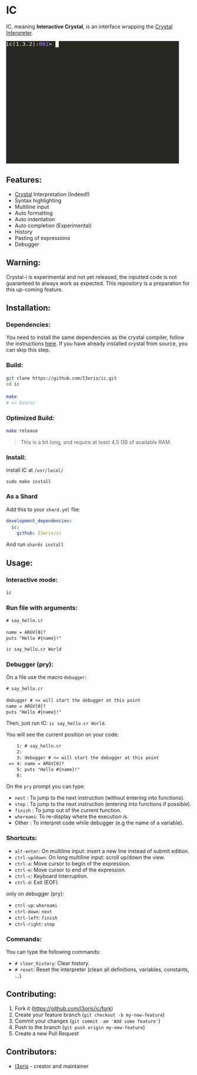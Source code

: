 # IC

IC, meaning **Interactive Crystal**, is an interface wrapping the [Crystal Interpreter](https://crystal-lang.org/2021/12/29/crystal-i.html).

![](./hello_ic.gif)

## Features:

* [Crystal](https://crystal-lang.org) Interpretation (Indeed!)
* Syntax highlighting
* Multiline input
* Auto formatting
* Auto indentation
* Auto completion (Experimental)
* History
* Pasting of expressions
* Debugger

## Warning:

Crystal-i is experimental and not yet released, the inputted code is not guaranteed to always work as expected. This repository is a preparation for this up-coming feature.

## Installation:

### Dependencies:

You need to install the same dependencies as the crystal compiler, follow the instructions [here](https://github.com/crystal-lang/crystal/wiki/All-required-libraries). If you have already installed crystal from source, you can skip this step.

### Build:

```sh
git clone https://github.com/I3oris/ic.git
cd ic

make
# => bin/ic
```

### Optimized Build:
```sh
make release
```
> This is a bit long, and require at least 4.5 GB of available RAM.

### Install:

install IC at `/usr/local/`
```
sudo make install
```

### As a Shard

Add this to your `shard.yml` file:

```yaml
development_dependencies:
  ic:
    github: I3oris/ic
```

And run `shards install`

## Usage:

### Interactive mode:
```sh
ic
```

### Run file with arguments:
```cr
# say_hello.cr

name = ARGV[0]?
puts "Hello #{name}!"
```

```sh
ic say_hello.cr World
```

### Debugger (pry):

On a file use the macro `debugger`:
```cr
# say_hello.cr

debugger # <= will start the debugger at this point
name = ARGV[0]?
puts "Hello #{name}!"
```
Then, just run IC: `ic say_hello.cr World`.

You will see the current position on your code:
```cr
    1: # say_hello.cr
    2:
    3: debugger # <= will start the debugger at this point
 => 4: name = ARGV[0]?
    5: puts "Hello #{name}!"
    6:
```
On the `pry` prompt you can type:
* `next`    : To jump to the next instruction (without entering into functions).
* `step`    : To jump to the next instruction (entering into functions if possible).
* `finish`  : To jump out of the current function.
* `whereami`: To re-display where the execution is.
* Other     : To interpret code while debugger (e.g the name of a variable).

### Shortcuts:

* `alt-enter`: On multiline input: insert a new line instead of submit edition.
* `ctrl-up`/`down`: On long multiline input: scroll up/down the view.
* `ctrl-a`: Move cursor to begin of the expression.
* `ctrl-e`: Move cursor to end of the expression.
* `ctrl-c`: Keyboard Interruption.
* `ctrl-d`: Exit (EOF).

only on debugger (pry):
* `ctrl-up`: `whereami`
* `ctrl-down`: `next`
* `ctrl-left`: `finish`
* `ctrl-right`: `step`

### Commands:
You can type the following commands:
* `# clear_history`: Clear history.
* `# reset`: Reset the interpreter (clean all definitions, variables, constants, ...)

## Contributing:

1. Fork it (<https://github.com/I3oris/ic/fork>)
2. Create your feature branch (`git checkout -b my-new-feature`)
3. Commit your changes (`git commit -am 'Add some feature'`)
4. Push to the branch (`git push origin my-new-feature`)
5. Create a new Pull Request

## Contributors:

- [I3oris](https://github.com/I3oris) - creator and maintainer

